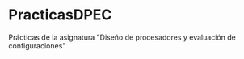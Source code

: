 PracticasDPEC
=============

Prácticas de la asignatura "Diseño de procesadores y evaluación de configuraciones"
